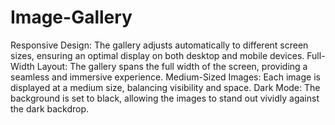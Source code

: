 # Image-Gallery
Responsive Design: The gallery adjusts automatically to different screen sizes, ensuring an optimal display on both desktop and mobile devices.
Full-Width Layout: The gallery spans the full width of the screen, providing a seamless and immersive experience.
Medium-Sized Images: Each image is displayed at a medium size, balancing visibility and space.
Dark Mode: The background is set to black, allowing the images to stand out vividly against the dark backdrop.

